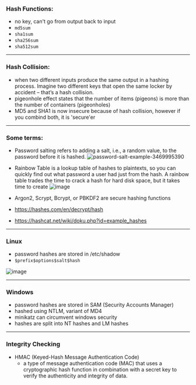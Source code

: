 ### Hash Functions: 
- no key, can't go from output back to input
- `md5sum`
- `sha1sum`
- `sha256sum`
- `sha512sum`
___
### Hash Collision: 
- when two different inputs produce the same output in a hashing process. Imagine two different keys that open the same locker by accident – that’s a hash collision.
-  pigeonhole effect states that the number of items (pigeons) is more than the number of containers (pigeonholes)
- MD5 and SHA1 is now insecure because of hash collision, however if you combind both, it is 'secure'er
___
### Some terms:
- Password salting refers to adding a salt, i.e., a random value, to the password before it is hashed.
![password-salt-example-3469995390](https://github.com/user-attachments/assets/bf957dce-fed5-4190-931b-07135e195048)

- Rainbow Table is a lookup table of hashes to plaintexts, so you can quickly find out what password a user had just from the hash. A rainbow table trades the time to crack a hash for hard disk space, but it takes time to create
![image](https://github.com/user-attachments/assets/d3085652-b1fd-46b3-8b25-ba7bc3ea5a3f)

- Argon2, Scrypt, Bcrypt, or PBKDF2 are secure hashing functions
- https://hashes.com/en/decrypt/hash
- https://hashcat.net/wiki/doku.php?id=example_hashes
___
### Linux
- password hashes are stored in /etc/shadow
- `$prefix$options$salt$hash`
  
![image](https://github.com/user-attachments/assets/1ccf68a1-fa73-4ce4-ab5e-d273401df079)


___
### Windows
- password hashes are stored in SAM (Security Accounts Manager)
- hashed using NTLM, variant of MD4
- minikatz can circumvent windows security
- hashes are split into NT hashes and LM hashes
___
### Integrity Checking
- HMAC (Keyed-Hash Message Authentication Code)
  - a type of message authentication code (MAC) that uses a cryptographic hash function in combination with a secret key to verify the authenticity and integrity of data.












